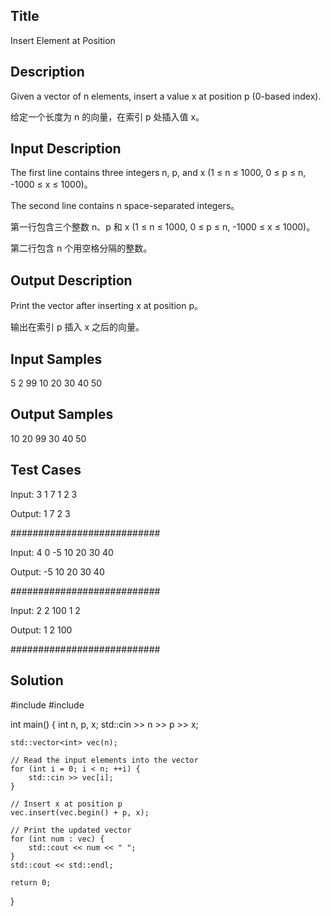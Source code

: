 ## Title
Insert Element at Position

## Description
Given a vector of n elements, insert a value x at position p (0-based index).

给定一个长度为 n 的向量，在索引 p 处插入值 x。


## Input Description
The first line contains three integers n, p, and x (1 ≤ n ≤ 1000, 0 ≤ p ≤ n, -1000 ≤ x ≤ 1000)。

The second line contains n space-separated integers。

第一行包含三个整数 n、p 和 x (1 ≤ n ≤ 1000, 0 ≤ p ≤ n, -1000 ≤ x ≤ 1000)。

第二行包含 n 个用空格分隔的整数。


## Output Description
Print the vector after inserting x at position p。

输出在索引 p 插入 x 之后的向量。


## Input Samples
5 2 99
10 20 30 40 50


## Output Samples
10 20 99 30 40 50


## Test Cases

Input:
3 1 7
1 2 3


Output:
1 7 2 3


###########################

Input:
4 0 -5
10 20 30 40


Output:
-5 10 20 30 40


###########################

Input:
2 2 100
1 2


Output:
1 2 100


###########################


## Solution


#include <iostream>
#include <vector>

int main() {
    int n, p, x;
    std::cin >> n >> p >> x;
    
    std::vector<int> vec(n);
    
    // Read the input elements into the vector
    for (int i = 0; i < n; ++i) {
        std::cin >> vec[i];
    }

    // Insert x at position p
    vec.insert(vec.begin() + p, x);

    // Print the updated vector
    for (int num : vec) {
        std::cout << num << " ";
    }
    std::cout << std::endl;

    return 0;
}


